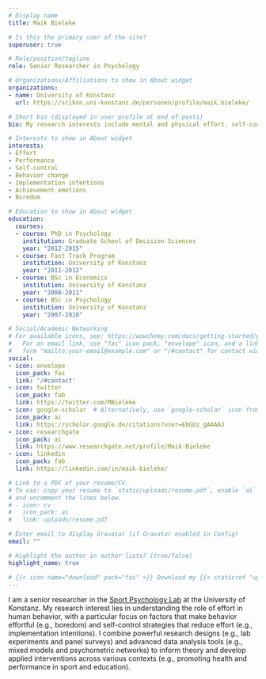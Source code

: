 ```yaml
---
# Display name
title: Maik Bieleke

# Is this the primary user of the site?
superuser: true

# Role/position/tagline
role: Senior Researcher in Psychology

# Organizations/Affiliations to show in About widget
organizations:
- name: University of Konstanz
  url: https://scikon.uni-konstanz.de/personen/profile/maik.bieleke/

# Short bio (displayed in user profile at end of posts)
bio: My research interests include mental and physical effort, self-control and behavior change, and emotions related to achievement.

# Interests to show in About widget
interests:
- Effort
- Performance
- Self-control
- Behavior change
- Implementation intentions
- Achievement emotions
- Boredom

# Education to show in About widget
education:
  courses:
  - course: PhD in Psychology
    institution: Graduate School of Decision Sciences
    year: "2012-2015"
  - course: Fast Track Program
    institution: University of Konstanz
    year: "2011-2012"
  - course: BSc in Economics
    institution: University of Konstanz
    year: "2008-2011"
  - course: BSc in Psychology
    institution: University of Konstanz
    year: "2007-2010"

# Social/Academic Networking
# For available icons, see: https://wowchemy.com/docs/getting-started/page-builder/#icons
#   For an email link, use "fas" icon pack, "envelope" icon, and a link in the
#   form "mailto:your-email@example.com" or "/#contact" for contact widget.
social:
- icon: envelope
  icon_pack: fas
  link: '/#contact'
- icon: twitter
  icon_pack: fab
  link: https://twitter.com/MBieleke
- icon: google-scholar  # Alternatively, use `google-scholar` icon from `ai` icon pack
  icon_pack: ai
  link: https://scholar.google.de/citations?user=EbGUz_gAAAAJ
- icon: researchgate
  icon_pack: ai
  link: https://www.researchgate.net/profile/Maik-Bieleke
- icon: linkedin
  icon_pack: fab
  link: https://linkedin.com/in/maik-bieleke/

# Link to a PDF of your resume/CV.
# To use: copy your resume to `static/uploads/resume.pdf`, enable `ai` icons in `params.toml`, 
# and uncomment the lines below.
# - icon: cv
#   icon_pack: ai
#   link: uploads/resume.pdf

# Enter email to display Gravatar (if Gravatar enabled in Config)
email: ""

# Highlight the author in author lists? (true/false)
highlight_name: true

# {{< icon name="download" pack="fas" >}} Download my {{< staticref "uploads/# demo_resume.pdf" "newtab" >}}resumé{{< /staticref >}}.
---
```


I am a senior researcher in the [Sport Psychology Lab](https://www.sportwissenschaft.uni-konstanz.de/schueler/) at the University of Konstanz. My research interest lies in understanding the role of effort in human behavior, with a particular focus on factors that make behavior effortful (e.g., boredom) and self-control strategies that reduce effort (e.g., implementation intentions). I combine powerful research designs (e.g., lab experiments and panel surveys) and advanced data analysis tools (e.g., mixed models and psychometric networks) to inform theory and develop applied interventions across various contexts (e.g., promoting health and performance in sport and education). 



